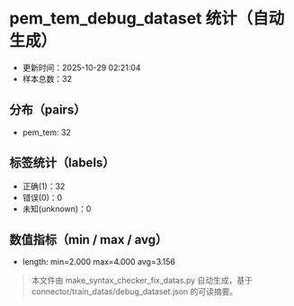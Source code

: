 # pem_tem_debug_dataset 统计（自动生成）

- 更新时间：2025-10-29 02:21:04
- 样本总数：32

## 分布（pairs）
- pem_tem: 32

## 标签统计（labels）
- 正确(1)：32
- 错误(0)：0
- 未知(unknown)：0

## 数值指标（min / max / avg）
- length: min=2.000 max=4.000 avg=3.156

> 本文件由 make_syntax_checker_fix_datas.py 自动生成，基于 connector/train_datas/debug_dataset.json 的可读摘要。